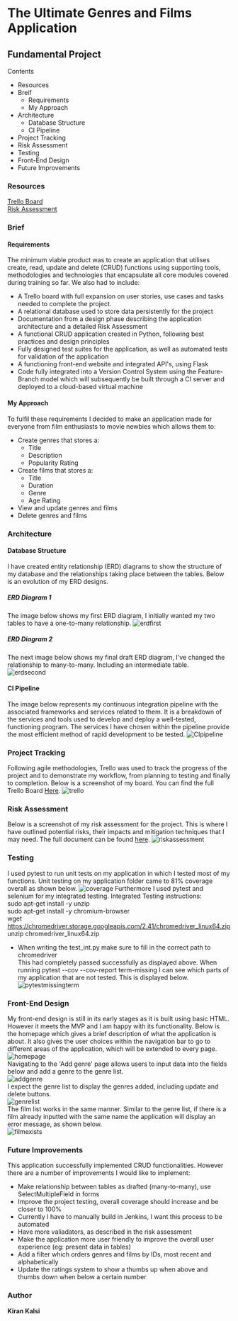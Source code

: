 # The Ultimate Genres and Films Application
## Fundamental Project

Contents
* Resources
* Breif
  * Requirements
  * My Approach
* Architecture
  * Database Structure
  * CI Pipeline
* Project Tracking
* Risk Assessment
* Testing
* Front-End Design
* Future Improvements


### Resources
[Trello Board](https://trello.com/b/dubA6cfY/my-project)  
[Risk Assessment](https://docs.google.com/spreadsheets/d/1RD_fca3jRA9D0HOCS2oe6eftotsjKILWXCJ5MKXBjcs/edit?usp=sharing)

### Brief

#### Requirements
The minimum viable product was to create an application that utilises create, read, update and delete (CRUD) functions using supporting tools,
methodologies and technologies that encapsulate all core modules covered during training so far. We also had to include:
* A Trello board with full expansion
on user stories, use cases and tasks needed to complete the project.
* A relational database used to store data persistently for the
project
* Documentation from a design phase describing the application architecture
and a detailed Risk Assessment
* A functional CRUD application created in Python, following best
practices and design principles
* Fully designed test suites for the application, as
well as automated tests for validation of the application
* A functioning front-end website and integrated API's, using Flask
* Code fully integrated into a Version Control System using the
Feature-Branch model which will subsequently be built through a CI
server and deployed to a cloud-based virtual machine

#### My Approach
To fulfil these requirements I decided to make an application made for everyone from film enthusiasts to movie newbies which allows them to:
* Create genres that stores a:
  * Title
  * Description
  * Popularity Rating
* Create films that stores a:
  * Title
  * Duration
  * Genre
  * Age Rating
* View and update genres and films
* Delete genres and films

### Architecture

#### Database Structure
I have created entity relationship (ERD) diagrams to show the structure of my database and the relationships taking place between the tables. Below is an evolution of my ERD designs.
##### ERD Diagram 1
The image below shows my first ERD diagram, I initially wanted my two tables to have a one-to-many relationship.
![erdfirst](https://github.com/kirankalsi/fundamental_project/blob/main/images/Films-db-Draft1.png)
##### ERD Diagram 2
The next image below shows my final draft ERD diagram, I've changed the relationship to many-to-many. Including an intermediate table.  
![erdsecond](https://github.com/kirankalsi/fundamental_project/blob/main/images/Films-db-Draft2.png)
#### CI Pipeline
The image below represents my continuous integration pipeline with the associated frameworks and services related to them. It is a breakdown of the services and tools used to develop and deploy a well-tested, functioning program. The services I have chosen within the pipeline provide the most efficient method of rapid development to be tested.
![CIpipeline](https://github.com/kirankalsi/fundamental_project/blob/main/images/CIpipeline.PNG)

### Project Tracking
Following agile methodologies, Trello was used to track the progress of the project and to demonstrate my workflow, from planning to testing and finally to completion. Below is a screenshot of my board.
You can find the full Trello Board [Here](https://trello.com/b/dubA6cfY/my-project).
![trello](https://github.com/kirankalsi/fundamental_project/blob/main/images/trello.PNG)

### Risk Assessment
Below is a screenshot of my risk assessment for the project. This is where I have outlined potential risks, their impacts and mitigation techniques that I may need.
The full document can be found [here](https://docs.google.com/spreadsheets/d/1RD_fca3jRA9D0HOCS2oe6eftotsjKILWXCJ5MKXBjcs/edit?usp=sharing).
![riskassessment](https://github.com/kirankalsi/fundamental_project/blob/main/images/risk_assessment_ss.PNG)

### Testing
I used pytest to run unit tests on my application in which I tested most of my functions.
Unit testing on my application folder came to 81% coverage overall as shown below.
![coverage](https://github.com/kirankalsi/fundamental_project/blob/main/images/coverage.PNG)
Furthermore I used pytest and selenium for my integrated testing.
Integrated Testing instructions:  
sudo apt-get install -y unzip  
sudo apt-get install -y chromium-browser  
wget https://chromedriver.storage.googleapis.com/2.41/chromedriver_linux64.zip  
unzip chromedriver_linux64.zip  
* When writing the test_int.py make sure to fill in the correct path to chromedriver  
This had completely passed successfully as displayed above. When running pytest --cov --cov-report term-missing I can see which parts of my application that are not tested. This is displayed below.  
![pytestmissingterm](https://github.com/kirankalsi/fundamental_project/blob/main/images/pytest.PNG)

### Front-End Design
My front-end design is still in its early stages as it is built using basic HTML. However it meets the MVP
and I am happy with its functionality. Below is the homepage which gives a brief description of what the application is about.
It also gives the user choices within the navigation bar to go to different areas of the application, which will be extended to every page.  
![homepage](https://github.com/kirankalsi/fundamental_project/blob/main/images/homepage.PNG)  
Navigating to the 'Add genre' page allows users to input data into the fields below and add a genre to the genre list.  
![addgenre](https://github.com/kirankalsi/fundamental_project/blob/main/images/addgenre.PNG)  
I expect the genre list to display the genres added, including update and delete buttons.  
![genrelist](https://github.com/kirankalsi/fundamental_project/blob/main/images/genrelist.PNG)  
The film list works in the same manner. Similar to the genre list, if there is a film already inputted with the same name the application will display an error message, as shown below.  
![filmexists](https://github.com/kirankalsi/fundamental_project/blob/main/images/filmexists.PNG)  

### Future Improvements
This application successfully implemented CRUD functionalities. However there are a number of improvements I would like to implement:
* Make relationship between tables as drafted (many-to-many), use SelectMultipleField in forms
* Improve the project testing, overall coverage should increase and be closer to 100%
* Currently I have to manually build in Jenkins, I want this process to be automated
* Have more valiadators, as described in the risk assessment
* Make the application more user friendly to improve the overall user experience (eg: present data in tables)
* Add a filter which orders genres and films by IDs, most recent and alphabetically
* Update the ratings system to show a thumbs up when above and thumbs down when below a certain number

### Author
**Kiran Kalsi**
